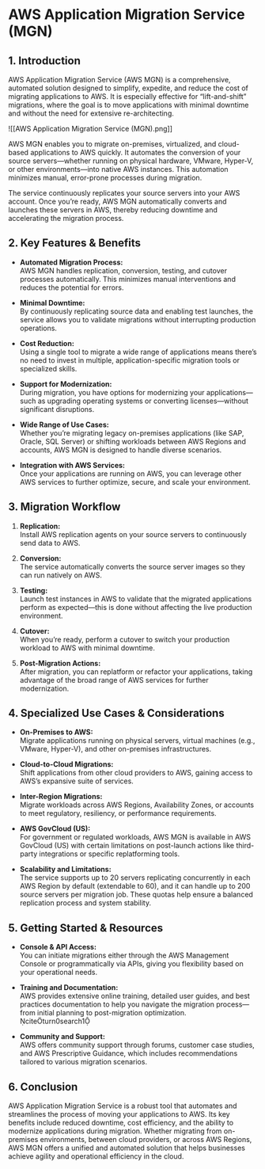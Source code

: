 # AWS Application Migration Service (MGN)
## 1. Introduction

AWS Application Migration Service (AWS MGN) is a comprehensive, automated solution designed to simplify, expedite, and reduce the cost of migrating applications to AWS. It is especially effective for “lift-and-shift” migrations, where the goal is to move applications with minimal downtime and without the need for extensive re-architecting.

![[AWS Application Migration Service (MGN).png]]

AWS MGN enables you to migrate on-premises, virtualized, and cloud-based applications to AWS quickly. It automates the conversion of your source servers—whether running on physical hardware, VMware, Hyper-V, or other environments—into native AWS instances. This automation minimizes manual, error-prone processes during migration.

The service continuously replicates your source servers into your AWS account. Once you’re ready, AWS MGN automatically converts and launches these servers in AWS, thereby reducing downtime and accelerating the migration process.

## 2. Key Features & Benefits

- **Automated Migration Process:**  
    AWS MGN handles replication, conversion, testing, and cutover processes automatically. This minimizes manual interventions and reduces the potential for errors.
    
- **Minimal Downtime:**  
    By continuously replicating source data and enabling test launches, the service allows you to validate migrations without interrupting production operations.
    
- **Cost Reduction:**  
    Using a single tool to migrate a wide range of applications means there’s no need to invest in multiple, application-specific migration tools or specialized skills.
    
- **Support for Modernization:**  
    During migration, you have options for modernizing your applications—such as upgrading operating systems or converting licenses—without significant disruptions.
    
- **Wide Range of Use Cases:**  
    Whether you’re migrating legacy on-premises applications (like SAP, Oracle, SQL Server) or shifting workloads between AWS Regions and accounts, AWS MGN is designed to handle diverse scenarios.  
    
- **Integration with AWS Services:**  
    Once your applications are running on AWS, you can leverage other AWS services to further optimize, secure, and scale your environment.

## 3. Migration Workflow

1. **Replication:**  
    Install AWS replication agents on your source servers to continuously send data to AWS.
    
2. **Conversion:**  
    The service automatically converts the source server images so they can run natively on AWS.
    
3. **Testing:**  
    Launch test instances in AWS to validate that the migrated applications perform as expected—this is done without affecting the live production environment.
    
4. **Cutover:**  
    When you’re ready, perform a cutover to switch your production workload to AWS with minimal downtime.
    
5. **Post-Migration Actions:**  
    After migration, you can replatform or refactor your applications, taking advantage of the broad range of AWS services for further modernization.

## 4. Specialized Use Cases & Considerations

- **On-Premises to AWS:**  
    Migrate applications running on physical servers, virtual machines (e.g., VMware, Hyper-V), and other on-premises infrastructures.
    
- **Cloud-to-Cloud Migrations:**  
    Shift applications from other cloud providers to AWS, gaining access to AWS’s expansive suite of services.
    
- **Inter-Region Migrations:**  
    Migrate workloads across AWS Regions, Availability Zones, or accounts to meet regulatory, resiliency, or performance requirements.
    
- **AWS GovCloud (US):**  
    For government or regulated workloads, AWS MGN is available in AWS GovCloud (US) with certain limitations on post-launch actions like third-party integrations or specific replatforming tools.
    
- **Scalability and Limitations:**  
    The service supports up to 20 servers replicating concurrently in each AWS Region by default (extendable to 60), and it can handle up to 200 source servers per migration job. These quotas help ensure a balanced replication process and system stability.

## 5. Getting Started & Resources

- **Console & API Access:**  
    You can initiate migrations either through the AWS Management Console or programmatically via APIs, giving you flexibility based on your operational needs.
    
- **Training and Documentation:**  
    AWS provides extensive online training, detailed user guides, and best practices documentation to help you navigate the migration process—from initial planning to post-migration optimization.  
    citeturn0search1
    
- **Community and Support:**  
    AWS offers community support through forums, customer case studies, and AWS Prescriptive Guidance, which includes recommendations tailored to various migration scenarios.

## 6. Conclusion

AWS Application Migration Service is a robust tool that automates and streamlines the process of moving your applications to AWS. Its key benefits include reduced downtime, cost efficiency, and the ability to modernize applications during migration. Whether migrating from on-premises environments, between cloud providers, or across AWS Regions, AWS MGN offers a unified and automated solution that helps businesses achieve agility and operational efficiency in the cloud.
